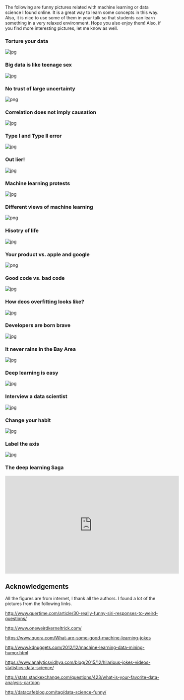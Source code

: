The following are funny pictures related with machine learning or data science I found online. It is a great way to learn some concepts in this way. Also, it is nice to use some of them in your talk so that students can learn something in a very relaxed environment. Hope you also enjoy them! Also, if you find more interesting pictures, let me know as well.   

### Torture your data
![jpg](https://raw.githubusercontent.com/qingkaikong/blog/master/2017_12_machine_learning_funny_pictures/figures/figure_1.jpg) 

### Big data is like teenage sex
![jpg](https://raw.githubusercontent.com/qingkaikong/blog/master/2017_12_machine_learning_funny_pictures/figures/figure_2.jpg) 

### No trust of large uncertainty
![png](https://raw.githubusercontent.com/qingkaikong/blog/master/2017_12_machine_learning_funny_pictures/figures/figure_3.png) 

### Correlation does not imply causation 
![jpg](https://raw.githubusercontent.com/qingkaikong/blog/master/2017_12_machine_learning_funny_pictures/figures/figure_4.jpg) 

### Type I and Type II error
![jpg](https://raw.githubusercontent.com/qingkaikong/blog/master/2017_12_machine_learning_funny_pictures/figures/figure_5.jpg) 

### Out lier!
![jpg](https://raw.githubusercontent.com/qingkaikong/blog/master/2017_12_machine_learning_funny_pictures/figures/figure_6.jpg) 

### Machine learning protests
![jpg](https://raw.githubusercontent.com/qingkaikong/blog/master/2017_12_machine_learning_funny_pictures/figures/figure_7.jpeg)

### Different views of machine learning
![png](https://raw.githubusercontent.com/qingkaikong/blog/master/2017_12_machine_learning_funny_pictures/figures/figure_8.png)

### Hisotry of life
![jpg](https://raw.githubusercontent.com/qingkaikong/blog/master/2017_12_machine_learning_funny_pictures/figures/figure_11.jpg)

### Your product vs. apple and google
![png](https://raw.githubusercontent.com/qingkaikong/blog/master/2017_12_machine_learning_funny_pictures/figures/figure_12.png)

### Good code vs. bad code
![jpg](https://raw.githubusercontent.com/qingkaikong/blog/master/2017_12_machine_learning_funny_pictures/figures/figure_13.jpg)

### How deos overfitting looks like?
![jpg](https://raw.githubusercontent.com/qingkaikong/blog/master/2017_12_machine_learning_funny_pictures/figures/figure_14.jpg)

### Developers are born brave
![jpg](https://raw.githubusercontent.com/qingkaikong/blog/master/2017_12_machine_learning_funny_pictures/figures/figure_15.jpg)

### It never rains in the Bay Area
![jpg](https://raw.githubusercontent.com/qingkaikong/blog/master/2017_12_machine_learning_funny_pictures/figures/figure_16.jpg)

### Deep learning is easy
![jpg](https://raw.githubusercontent.com/qingkaikong/blog/master/2017_12_machine_learning_funny_pictures/figures/figure_17.jpg)

### Interview a data scientist
![jpg](https://raw.githubusercontent.com/qingkaikong/blog/master/2017_12_machine_learning_funny_pictures/figures/figure_18.png)

### Change your habit
![jpg](https://raw.githubusercontent.com/qingkaikong/blog/master/2017_12_machine_learning_funny_pictures/figures/figure_19.jpg)

### Label the axis
![jpg](https://raw.githubusercontent.com/qingkaikong/blog/master/2017_12_machine_learning_funny_pictures/figures/figure_20.png)

### The deep learning Saga
<iframe width="560" height="315" src="https://www.youtube.com/embed/mlXzufEk-2E" frameborder="0" allowfullscreen></iframe>


## Acknowledgements
All the figures are from internet, I thank all the authors. I found a lot of the pictures from the following links.   


http://www.quertime.com/article/30-really-funny-siri-responses-to-weird-questions/

http://www.oneweirdkerneltrick.com/

https://www.quora.com/What-are-some-good-machine-learning-jokes

http://www.kdnuggets.com/2012/12/machine-learning-data-mining-humor.html

https://www.analyticsvidhya.com/blog/2015/12/hilarious-jokes-videos-statistics-data-science/

http://stats.stackexchange.com/questions/423/what-is-your-favorite-data-analysis-cartoon

http://datacafeblog.com/tag/data-science-funny/
